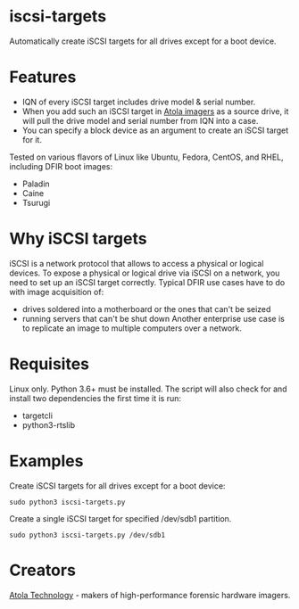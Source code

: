 # iscsi-targets
Automatically create iSCSI targets for all drives except for a boot device.

# Features
- IQN of every iSCSI target includes drive model & serial number.
- When you add such an iSCSI target in [Atola imagers](https://atola.com/products/) as a source drive, it will pull the drive model and serial number from IQN into a case.
- You can specify a block device as an argument to create an iSCSI target for it.

Tested on various flavors of Linux like Ubuntu, Fedora, CentOS, and RHEL, including DFIR boot images:
- Paladin
- Caine
- Tsurugi

# Why iSCSI targets
iSCSI is a network protocol that allows to access a physical or logical devices. To expose a physical or logical drive via iSCSI on a network, you need to set up an iSCSI target correctly. 
Typical DFIR use cases have to do with image acquisition of:
- drives soldered into a motherboard or the ones that can't be seized
- running servers that can't be shut down
Another enterprise use case is to replicate an image to multiple computers over a network.

# Requisites
Linux only. Python 3.6+ must be installed. 
The script will also check for and install two dependencies the first time it is run:
- targetcli
- python3-rtslib

# Examples
Create iSCSI targets for all drives except for a boot device:

`sudo python3 iscsi-targets.py`

Create a single iSCSI target for specified /dev/sdb1 partition.

`sudo python3 iscsi-targets.py /dev/sdb1`

# Creators
[Atola Technology](https://atola.com) - makers of high-performance forensic hardware imagers.
